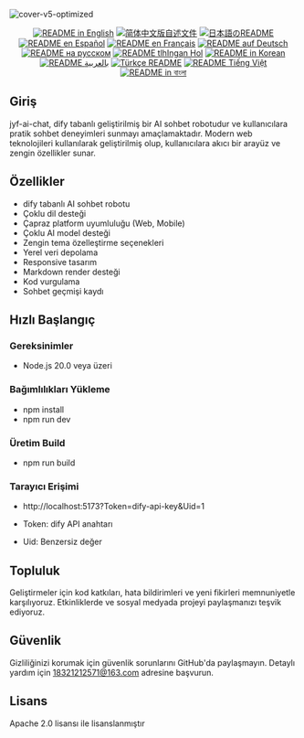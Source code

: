 ![cover-v5-optimized](https://github.com/juyufeng/jyf-ai-chat/src/assets/imgs/jyf-ai-chat.png)

<div align="center">
  <a href="./README.md"><img alt="README in English" src="https://img.shields.io/badge/English-d9d9d9"></a>
  <a href="./readmes/README_CN.md"><img alt="简体中文版自述文件" src="https://img.shields.io/badge/简体中文-d9d9d9"></a>
  <a href="./readmes/README_JA.md"><img alt="日本語のREADME" src="https://img.shields.io/badge/日本語-d9d9d9"></a>
  <a href="./readmes/README_ES.md"><img alt="README en Español" src="https://img.shields.io/badge/Español-d9d9d9"></a>
  <a href="./readmes/README_FR.md"><img alt="README en Français" src="https://img.shields.io/badge/Français-d9d9d9"></a>
  <a href="./readmes/README_DE.md"><img alt="README auf Deutsch" src="https://img.shields.io/badge/Deutsch-d9d9d9"></a>
  <a href="./readmes/README_RU.md"><img alt="README на русском" src="https://img.shields.io/badge/Русский-d9d9d9"></a>
  <a href="./readmes/README_KL.md"><img alt="README tlhIngan Hol" src="https://img.shields.io/badge/Klingon-d9d9d9"></a>
  <a href="./readmes/README_KR.md"><img alt="README in Korean" src="https://img.shields.io/badge/한국어-d9d9d9"></a>
  <a href="./readmes/README_AR.md"><img alt="README بالعربية" src="https://img.shields.io/badge/العربية-d9d9d9"></a>
  <a href="./readmes/README_TR.md"><img alt="Türkçe README" src="https://img.shields.io/badge/Türkçe-d9d9d9"></a>
  <a href="./readmes/README_VI.md"><img alt="README Tiếng Việt" src="https://img.shields.io/badge/Ti%E1%BA%BFng%20Vi%E1%BB%87t-d9d9d9"></a>
  <a href="./readmes/README_BN.md"><img alt="README in বাংলা" src="https://img.shields.io/badge/বাংলা-d9d9d9"></a>
</div>

## Giriş
jyf-ai-chat, dify tabanlı geliştirilmiş bir AI sohbet robotudur ve kullanıcılara pratik sohbet deneyimleri sunmayı amaçlamaktadır. Modern web teknolojileri kullanılarak geliştirilmiş olup, kullanıcılara akıcı bir arayüz ve zengin özellikler sunar.

## Özellikler
- dify tabanlı AI sohbet robotu
- Çoklu dil desteği
- Çapraz platform uyumluluğu (Web, Mobile)
- Çoklu AI model desteği
- Zengin tema özelleştirme seçenekleri
- Yerel veri depolama
- Responsive tasarım
- Markdown render desteği
- Kod vurgulama
- Sohbet geçmişi kaydı

## Hızlı Başlangıç

### Gereksinimler
- Node.js 20.0 veya üzeri

### Bağımlılıkları Yükleme
- npm install
- npm run dev

### Üretim Build
- npm run build

### Tarayıcı Erişimi
- http://localhost:5173?Token=dify-api-key&Uid=1

- Token: dify API anahtarı
- Uid: Benzersiz değer

## Topluluk
Geliştirmeler için kod katkıları, hata bildirimleri ve yeni fikirleri memnuniyetle karşılıyoruz. Etkinliklerde ve sosyal medyada projeyi paylaşmanızı teşvik ediyoruz.

## Güvenlik
Gizliliğinizi korumak için güvenlik sorunlarını GitHub'da paylaşmayın. Detaylı yardım için 18321212571@163.com adresine başvurun.

## Lisans
Apache 2.0 lisansı ile lisanslanmıştır